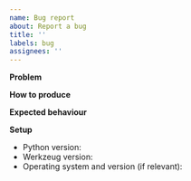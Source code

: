 ```yaml
---
name: Bug report
about: Report a bug
title: ''
labels: bug
assignees: ''
---
```

**Problem**
<!-- A clear outline of what the bug is. -->
**How to produce**
<!-- A description of how to replicate the bug. If possible include a short code sample which can be run to quickly reproduce the error -->
**Expected behaviour**
<!-- The expected behaviour – what should have happened, but didn't. -->
**Setup**
- Python version: <!-- e.g. 3.7 -->
- Werkzeug version: <!-- e.g. 1.0.1 -->
- Operating system and version (if relevant): <!-- e.g. Windows 10 -->

